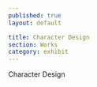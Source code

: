 ```yaml
---
published: true
layout: default

title: Character Design
section: Works
category: exhibit
---
```


Character Design
